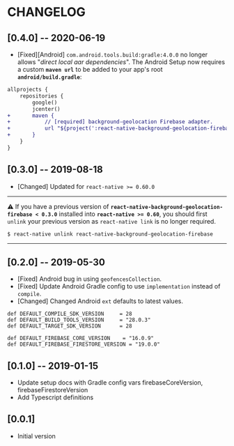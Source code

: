 # CHANGELOG

## [0.4.0] -- 2020-06-19
* [Fixed][Android] `com.android.tools.build:gradle:4.0.0` no longer allows "*direct local aar dependencies*".  The Android Setup now requires a custom __`maven url`__ to be added to your app's root __`android/build.gradle`__:

```diff
allprojects {
    repositories {
        google()
        jcenter()
+       maven {
+           // [required] background-geolocation Firebase adapter.
+           url "${project(':react-native-background-geolocation-firebase').projectDir}/libs"
+       }
    }
}
```

## [0.3.0] -- 2019-08-18
- [Changed] Updated for `react-native >= 0.60.0`

-------------------------------------------------------------

:warning: If you have a previous version of **`react-native-background-geolocation-firebase < 0.3.0`** installed into **`react-native >= 0.60`**, you should first `unlink` your previous version as `react-native link` is no longer required.

```bash
$ react-native unlink react-native-background-geolocation-firebase
```

-------------------------------------------------------------

## [0.2.0] -- 2019-05-30
- [Fixed] Android bug in using `geofencesCollection`.
- [Fixed] Update Android Gradle config to use `implementation` instead of `compile`.
- [Changed] Changed Android `ext` defaults to latest values.
```
def DEFAULT_COMPILE_SDK_VERSION     = 28
def DEFAULT_BUILD_TOOLS_VERSION     = "28.0.3"
def DEFAULT_TARGET_SDK_VERSION      = 28

def DEFAULT_FIREBASE_CORE_VERSION    = "16.0.9"
def DEFAULT_FIREBASE_FIRESTORE_VERSION = "19.0.0"
```

## [0.1.0] -- 2019-01-15
- Update setup docs with Gradle config vars firebaseCoreVersion, firebaseFirestoreVersion
- Add Typescript definitions

## [0.0.1]
- Initial version

